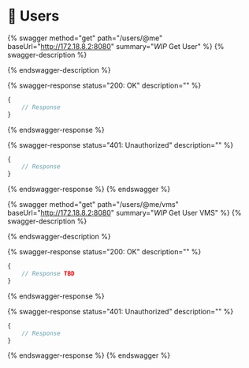 # 👤 Users

{% swagger method="get" path="/users/@me" baseUrl="http://172.18.8.2:8080" summary="*WIP* Get User" %}
{% swagger-description %}

{% endswagger-description %}

{% swagger-response status="200: OK" description="" %}
```javascript
{
    // Response
}
```
{% endswagger-response %}

{% swagger-response status="401: Unauthorized" description="" %}
```javascript
{
    // Response
}
```
{% endswagger-response %}
{% endswagger %}

{% swagger method="get" path="/users/@me/vms" baseUrl="http://172.18.8.2:8080" summary="*WIP* Get User VMS" %}
{% swagger-description %}

{% endswagger-description %}

{% swagger-response status="200: OK" description="" %}
```javascript
{
    // Response TBD
}
```
{% endswagger-response %}

{% swagger-response status="401: Unauthorized" description="" %}
```javascript
{
    // Response
}
```
{% endswagger-response %}
{% endswagger %}
